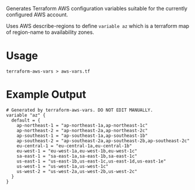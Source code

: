 Generates Terraform AWS configuration variables suitable for the currently configured AWS 
account.

Uses AWS describe-regions to define `variable az` which is a terraform map of 
region-name to availability zones.

# Usage

```
terraform-aws-vars > aws-vars.tf
```

# Example Output

```
# Generated by terraform-aws-vars. DO NOT EDIT MANUALLY.
variable "az" {
  default = {
    ap-northeast-1 = "ap-northeast-1a,ap-northeast-1c"
    ap-northeast-2 = "ap-northeast-2a,ap-northeast-2c"
    ap-southeast-1 = "ap-southeast-1a,ap-southeast-1b"
    ap-southeast-2 = "ap-southeast-2a,ap-southeast-2b,ap-southeast-2c"
    eu-central-1 = "eu-central-1a,eu-central-1b"
    eu-west-1 = "eu-west-1a,eu-west-1b,eu-west-1c"
    sa-east-1 = "sa-east-1a,sa-east-1b,sa-east-1c"
    us-east-1 = "us-east-1b,us-east-1c,us-east-1d,us-east-1e"
    us-west-1 = "us-west-1a,us-west-1c"
    us-west-2 = "us-west-2a,us-west-2b,us-west-2c"
  }
}
```
